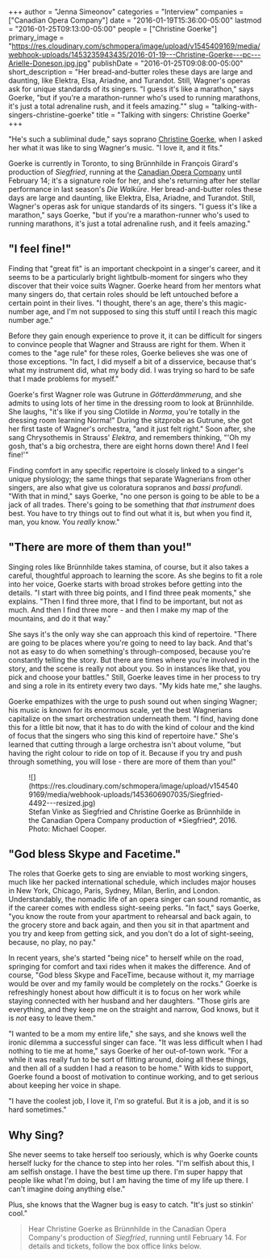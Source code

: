 +++
author = "Jenna Simeonov"
categories = "Interview"
companies = ["Canadian Opera Company"]
date = "2016-01-19T15:36:00-05:00"
lastmod = "2016-01-25T09:13:00-05:00"
people = ["Christine Goerke"]
primary_image = "https://res.cloudinary.com/schmopera/image/upload/v1545409169/media/webhook-uploads/1453235943435/2016-01-19---Christine-Goerke---pc---Arielle-Doneson.jpg.jpg"
publishDate = "2016-01-25T09:08:00-05:00"
short_description = "Her bread-and-butter roles these days are large and daunting, like Elektra, Elsa, Ariadne, and Turandot. Still, Wagner&#039;s operas ask for unique standards of its singers. &quot;I guess it&#039;s like a marathon,&quot; says Goerke, &quot;but if you&#039;re a marathon-runner who&#039;s used to running marathons, it&#039;s just a total adrenaline rush, and it feels amazing.&quot;"
slug = "talking-with-singers-christine-goerke"
title = "Talking with singers: Christine Goerke"
+++

"He's such a subliminal dude," says soprano [Christine Goerke](/scene/people/christine-goerke/), when I asked her what it was like to sing Wagner's music. "I love it, and it fits."

Goerke is currently in Toronto, to sing Brünnhilde in François Girard's production of *Siegfried*, running at the [Canadian Opera Company](/scene/people/canadian-opera-company/) until February 14; it's a signature role for her, and she's returning after her stellar performance in last season's *Die Walküre*. Her bread-and-butter roles these days are large and daunting, like Elektra, Elsa, Ariadne, and Turandot. Still, Wagner's operas ask for unique standards of its singers. "I guess it's like a marathon," says Goerke, "but if you're a marathon-runner who's used to running marathons, it's just a total adrenaline rush, and it feels amazing."

## "I feel fine!"

Finding that "great fit" is an important checkpoint in a singer's career, and it seems to be a particularly bright lightbulb-moment for singers who they discover that their voice suits Wagner. Goerke heard from her mentors what many singers do, that certain roles should be left untouched before a certain point in their lives. "I thought, there's an age, there's this magic-number age, and I'm not supposed to sing this stuff until I reach this magic number age." 

Before they gain enough experience to prove it, it can be difficult for singers to convince people that Wagner and Strauss are right for them. When it comes to the "age rule" for these roles, Goerke believes she was one of those exceptions. "In fact, I did myself a bit of a disservice, because that's what my instrument did, what my body did. I was trying so hard to be safe that I made problems for myself."

Goerke's first Wagner role was Gutrune in *Götterdämmerung*, and she admits to using lots of her time in the dressing room to look at Brünnhilde. She laughs, "it's like if you sing Clotilde in *Norma*, you're totally in the dressing room learning Norma!" During the sitzprobe as Gutrune, she got her first taste of Wagner's orchestra, "and it just felt right." Soon after, she sang Chrysothemis in Strauss' *Elektra*, and remembers thinking, "'Oh my gosh, that's a big orchestra, there are eight horns down there! And I feel fine!'"

Finding comfort in any specific repertoire is closely linked to a singer's unique physiology; the same things that separate Wagnerians from other singers, are also what give us coloratura sopranos and *bassi profundi*. "With that in mind," says Goerke, "no one person is going to be able to be a jack of all trades. There's going to be something that *that instrument* does best. You have to try things out to find out what it is, but when you find it, man, you know. You *really* know."

## "There are more of them than you!"

Singing roles like Brünnhilde takes stamina, of course, but it also takes a careful, thoughtful approach to learning the score. As she begins to fit a role into her voice, Goerke starts with broad strokes before getting into the details. "I start with three big points, and I find three peak moments," she explains. "Then I find three more, that I find to be important, but not as much. And then I find three more - and then I make my map of the mountains, and do it that way."

She says it's the only way she can approach this kind of repertoire. "There are going to be places where you're going to need to lay back. And that's not as easy to do when something's through-composed, because you're constantly telling the story. But there are times where you're involved in the story, and the scene is really not about you. So in instances like that, you pick and choose your battles." Still, Goerke leaves time in her process to try and sing a role in its entirety every two days. "My kids hate me," she laughs.

Goerke empathizes with the urge to push sound out when singing Wagner; his music is known for its enormous scale, yet the best Wagnerians capitalize on the smart orchestration underneath them. "I find, having done this for a little bit now, that it has to do with the kind of colour and the kind of focus that the singers who sing this kind of repertoire have." She's learned that cutting through a large orchestra isn't about volume, "but having the right colour to ride on top of it. Because if you try and push through something, you will lose - there are more of them than you!"

<figure data-type="image">
![](https://res.cloudinary.com/schmopera/image/upload/v1545409169/media/webhook-uploads/1453606907035/Siegfried-4492---resized.jpg)
<figcaption>Stefan Vinke as Siegfried and Christine Goerke as Brünnhilde in the Canadian Opera Company production of *Siegfried*, 2016. Photo: Michael Cooper.</figcaption>
</figure>

## "God bless Skype and Facetime."

The roles that Goerke gets to sing are enviable to most working singers, much like her packed international schedule, which includes major houses in New York, Chicago, Paris, Sydney, Milan, Berlin, and London. Understandably, the nomadic life of an opera singer can sound romantic, as if the career comes with endless sight-seeing perks. "In fact," says Goerke, "you know the route from your apartment to rehearsal and back again, to the grocery store and back again, and then you sit in that apartment and you try and keep from getting sick, and you don't do a lot of sight-seeing, because, no play, no pay."

In recent years, she's started "being nice" to herself while on the road, springing for comfort and taxi rides when it makes the difference. And of course, "God bless Skype and FaceTime, because without it, my marriage would be over and my family would be completely on the rocks." Goerke is refreshingly honest about how difficult it is to focus on her work while staying connected with her husband and her daughters. "Those girls are everything, and they keep me on the straight and narrow, God knows, but it is *not* easy to leave them."

"I wanted to be a mom my entire life," she says, and she knows well the ironic dilemma a successful singer can face. "It was less difficult when I had nothing to tie me at home," says Goerke of her out-of-town work. "For a while it was really fun to be sort of flitting around, doing all these things, and then all of a sudden I had a reason to be home." With kids to support, Goerke found a boost of motivation to continue working, and to get serious about keeping her voice in shape.

"I have the coolest job, I love it, I'm so grateful. But it is a job, and it is so hard sometimes."

## Why Sing?

She never seems to take herself too seriously, which is why Goerke counts herself lucky for the chance to step into her roles. "I'm selfish about this, I am selfish onstage. I have the best time up there. I'm super happy that people like what I'm doing, but I am having the time of my life up there. I can't imagine doing anything else."

Plus, she knows that the Wagner bug is easy to catch. "It's just so stinkin' cool."

>Hear Christine Goerke as Brünnhilde in the Canadian Opera Company's production of *Siegfried*, running until February 14. For details and tickets, follow the box office links below.
